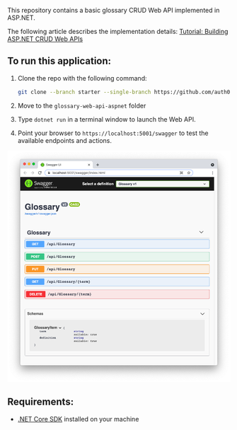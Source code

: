 This repository contains a basic glossary CRUD Web API implemented in ASP.NET.

The following article describes the implementation details: [Tutorial: Building ASP.NET CRUD Web APIs](https://auth0.com/blog/building-aspnet-webapi/)

## To run this application:

1. Clone the repo with the following command: 

   ```bash
   git clone --branch starter --single-branch https://github.com/auth0-blog/glossary-web-api-aspnet.git
   ```

2. Move to the `glossary-web-api-aspnet` folder 

3. Type `dotnet run` in a terminal window to launch the Web API.

4. Point your browser to `https://localhost:5001/swagger` to test the available endpoints and actions.

![webapi-swagger-ui](images/webapi-swagger-ui.png)

## Requirements:

- [.NET Core SDK](https://dotnet.microsoft.com/download/dotnet/current) installed on your machine

